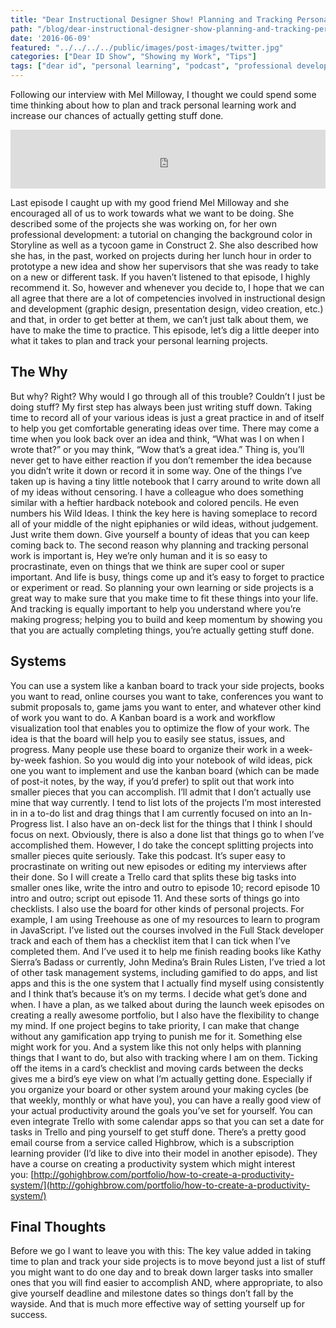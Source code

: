 ```yaml
---
title: "Dear Instructional Designer Show! Planning and Tracking Personal Learning"
path: "/blog/dear-instructional-designer-show-planning-and-tracking-personal-learning"
date: '2016-06-09'
featured: "../../../../public/images/post-images/twitter.jpg"
categories: ["Dear ID Show", "Showing my Work", "Tips"]
tags: ["dear id", "personal learning", "podcast", "professional development"]
---
```


Following our interview with Mel Milloway, I thought we could spend some time thinking about how to plan and track personal learning work and increase our chances of actually getting stuff done.

<iframe src="https://simplecast.com/e/38415?style=medium-light" width="100%" height="94px" frameborder="0" scrolling="no" seamless=""></iframe>

Last episode I caught up with my good friend Mel Milloway and she encouraged all of us to work towards what we want to be doing. She described some of the projects she was working on, for her own professional development: a tutorial on changing the background color in Storyline as well as a tycoon game in Construct 2\. She also described how she has, in the past, worked on projects during her lunch hour in order to prototype a new idea and show her supervisors that she was ready to take on a new or different task. If you haven’t listened to that episode, I highly recommend it. So, however and whenever you decide to, I hope that we can all agree that there are a lot of competencies involved in instructional design and development (graphic design, presentation design, video creation, etc.) and that, in order to get better at them, we can’t just talk about them, we have to make the time to practice. This episode, let’s dig a little deeper into what it takes to plan and track your personal learning projects.

## The Why

But why? Right? Why would I go through all of this trouble? Couldn’t I just be doing stuff? My first step has always been just writing stuff down. Taking time to record all of your various ideas is just a great practice in and of itself to help you get comfortable generating ideas over time. There may come a time when you look back over an idea and think, “What was I on when I wrote that?” or you may think, “Wow that’s a great idea.” Thing is, you’ll never get to have either reaction if you don’t remember the idea because you didn’t write it down or record it in some way. One of the things I’ve taken up is having a tiny little notebook that I carry around to write down all of my ideas without censoring. I have a colleague who does something similar with a heftier hardback notebook and colored pencils. He even numbers his Wild Ideas. I think the key here is having someplace to record all of your middle of the night epiphanies or wild ideas, without judgement. Just write them down. Give yourself a bounty of ideas that you can keep coming back to. The second reason why planning and tracking personal work is important is, Hey we’re only human and it is so easy to procrastinate, even on things that we think are super cool or super important. And life is busy, things come up and it’s easy to forget to practice or experiment or read. So planning your own learning or side projects is a great way to make sure that you make time to fit these things into your life. And tracking is equally important to help you understand where you’re making progress; helping you to build and keep momentum by showing you that you are actually completing things, you’re actually getting stuff done.

## Systems

You can use a system like a kanban board to track your side projects, books you want to read, online courses you want to take, conferences you want to submit proposals to, game jams you want to enter, and whatever other kind of work you want to do. A Kanban board is a work and workflow visualization tool that enables you to optimize the flow of your work. The idea is that the board will help you to easily see status, issues, and progress. Many people use these board to organize their work in a week-by-week fashion. So you would dig into your notebook of wild ideas, pick one you want to implement and use the kanban board (which can be made of post-it notes, by the way, if you’d prefer) to split out that work into smaller pieces that you can accomplish. I’ll admit that I don’t actually use mine that way currently. I tend to list lots of the projects I’m most interested in in a to-do list and drag things that I am currently focused on into an In-Progress list. I also have an on-deck list for the things that I think I should focus on next. Obviously, there is also a done list that things go to when I’ve accomplished them. However, I do take the concept splitting projects into smaller pieces quite seriously. Take this podcast. It’s super easy to procrastinate on writing out new episodes or editing my interviews after their done. So I will create a Trello card that splits these big tasks into smaller ones like, write the intro and outro to episode 10; record episode 10 intro and outro; script out episode 11\. And these sorts of things go into checklists. I also use the board for other kinds of personal projects. For example, I am using Treehouse as one of my resources to learn to program in JavaScript. I’ve listed out the courses involved in the Full Stack developer track and each of them has a checklist item that I can tick when I’ve completed them. And I’ve used it to help me finish reading books like Kathy Sierra’s Badass or currently, John Medina’s Brain Rules Listen, I’ve tried a lot of other task management systems, including gamified to do apps, and list apps and this is the one system that I actually find myself using consistently and I think that’s because it’s on my terms. I decide what get’s done and when. I have a plan, as we talked about during the launch week episodes on creating a really awesome portfolio, but I also have the flexibility to change my mind. If one project begins to take priority, I can make that change without any gamification app trying to punish me for it. Something else might work for you. And a system like this not only helps with planning things that I want to do, but also with tracking where I am on them. Ticking off the items in a card’s checklist and moving cards between the decks gives me a bird’s eye view on what I’m actually getting done. Especially if you organize your board or other system around your making cycles (be that weekly, monthly or what have you), you can have a really good view of your actual productivity around the goals you’ve set for yourself. You can even integrate Trello with some calendar apps so that you can set a date for tasks in Trello and ping yourself to get stuff done. There’s a pretty good email course from a service called Highbrow, which is a subscription learning provider (I’d like to dive into their model in another episode). They have a course on creating a productivity system which might interest you: [http://gohighbrow.com/portfolio/how-to-create-a-productivity-system/](http://gohighbrow.com/portfolio/how-to-create-a-productivity-system/)

## Final Thoughts

Before we go I want to leave you with this: The key value added in taking time to plan and track your side projects is to move beyond just a list of stuff you might want to do one day and to break down larger tasks into smaller ones that you will find easier to accomplish AND, where appropriate, to also give yourself deadline and milestone dates so things don’t fall by the wayside. And that is much more effective way of setting yourself up for success.
